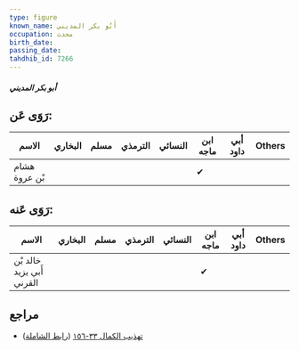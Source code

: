 ```yaml
---
type: figure
known_name: أَبُو بكر المديني
occupation: محدث
birth_date:
passing_date:
tahdhib_id: 7266
---
```

##### أبو بكر المديني

## رَوَى عَن:
| الاسم         | البخاري | مسلم | الترمذي | النسائي | ابن ماجه | أبي داود | Others |
| ------------- | ------- | ---- | ------- | ------- | -------- | -------- | ------ |
| هشام بْن عروة |         |      |         |         | ✔        |          |        |
## رَوَى عَنه:
| الاسم                     | البخاري | مسلم | الترمذي | النسائي | ابن ماجه | أبي داود | Others |
| ------------------------- | ------- | ---- | ------- | ------- | -------- | -------- | ------ |
| خالد بْن أَبي يزيد القرني |         |      |         |         | ✔        |          |        |
## مراجع
- [تهذيب الكمال ٣٣-١٥٦](obsidian://open?vault=Tahdhib-al-Kamal&file=Figures/٧٢٦٦-أبو%20بكر%20المديني) ([رابط الشاملة](https://shamela.ws/book/3722/17827))
